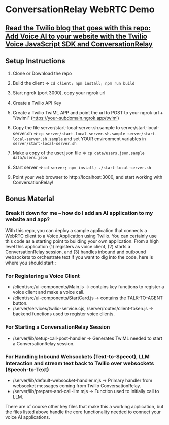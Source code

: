 # ConversationRelay WebRTC Demo

## [Read the Twilio blog that goes with this repo: Add Voice AI to your website with the Twilio Voice JavaScript SDK and ConversationRelay]( https://www.twilio.com/en-us/blog/developers/tutorials/product/voice-ai-conversationrelay-twilio-voice-sdk ) 

## Setup Instructions

1) Clone or Download the repo

2) Build the client =>  `cd client; npm install; npm run build`

3) Start ngrok (port 3000), copy your ngrok url

4) Create a Twilio API Key

5) Create a Twilio TwiML APP and point the url to POST to your ngrok url + "/twiml" (https://your-subdomain.ngrok.app/twiml)

6) Copy the file server/start-local-server.sh.sample to server/start-local-server.sh => `cp server/start-local-server.sh.sample server/start-local-server.sh.sample` and set YOUR environment variables in `server/start-local-server.sh`

7) Make a copy of the user.json file => `cp data/users.json.sample data/users.json`

8) Start server => `cd server; npm install; ./start-local-server.sh`

9) Point your web browser to http://localhost:3000, and start working with ConversationRelay! 


## Bonus Material

### Break it down for me – how do I add an AI application to my website and app?

With this repo, you can deploy a sample application that connects a WebRTC client to a Voice Application using Twilio. You can certainly use this code as a starting point to building your own application. From a high level this application (1) registers as voice client, (2) starts a ConversationRelay session, and (3) handles inbound and outbound websockets to orchestrate text  If you want to dig into the code, here is where you should start::

### For Registering a Voice Client

* /client/src/ui-components/Main.js → contains key functions to register a voice client and make a voice call.
* /client/src/ui-components/StartCard.js → contains the TALK-TO-AGENT button.
* /server/services/twilio-service.cjs, /server/routes/client-token.js → backend functions used to register voice clients.

### For Starting a ConversationRelay Session

* /server/lib/setup-call-post-handler → Generates TwiML needed to start a ConversationRelay session.

### For Handling Inbound Websockets (Text-to-Speect), LLM Interaction and stream text back to Twilio over websockets (Speech-to-Text)

* /server/lib/default-websocket-handler.mjs → Primary handler from websocket messages coming from Twilio ConversationRelay.
* /server/lib/prepare-and-call-llm.mjs → Function used to initially call to LLM.

There are of course other key files that make this a working application, but the files listed above handle the core functionality needed to connect your voice AI applications.
